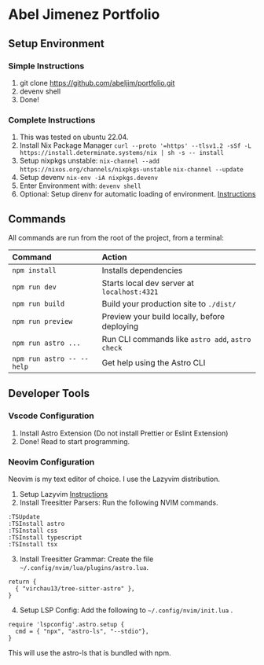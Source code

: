 # Abel Jimenez Portfolio

## Setup Environment

### Simple Instructions

1. git clone https://github.com/abeljim/portfolio.git
2. devenv shell
3. Done!

### Complete Instructions

1. This was tested on ubuntu 22.04.
2. Install Nix Package Manager `curl --proto '=https' --tlsv1.2 -sSf -L https://install.determinate.systems/nix | sh -s -- install`
3. Setup nixpkgs unstable:
   `nix-channel --add https://nixos.org/channels/nixpkgs-unstable`
   `nix-channel --update`
4. Setup devenv `nix-env -iA nixpkgs.devenv`
5. Enter Environment with: `devenv shell`
6. Optional: Setup direnv for automatic loading of environment. [Instructions](https://direnv.net/docs/installation.html)

## Commands

All commands are run from the root of the project, from a terminal:

| Command                   | Action                                           |
| :------------------------ | :----------------------------------------------- |
| `npm install`             | Installs dependencies                            |
| `npm run dev`             | Starts local dev server at `localhost:4321`      |
| `npm run build`           | Build your production site to `./dist/`          |
| `npm run preview`         | Preview your build locally, before deploying     |
| `npm run astro ...`       | Run CLI commands like `astro add`, `astro check` |
| `npm run astro -- --help` | Get help using the Astro CLI                     |

## Developer Tools

### Vscode Configuration

1. Install Astro Extension (Do not install Prettier or Eslint Extension)
2. Done! Read to start programming.

### Neovim Configuration

Neovim is my text editor of choice. I use the Lazyvim distribution.

1. Setup Lazyvim [Instructions](https://www.lazyvim.org/installation)
2. Install Treesitter Parsers: Run the following NVIM commands.

```
:TSUpdate
:TSInstall astro
:TSInstall css
:TSInstall typescript
:TSInstall tsx
```

3. Install Treesitter Grammar: Create the file `~/.config/nvim/lua/plugins/astro.lua`.

```
return {
  { "virchau13/tree-sitter-astro" },
}
```

4. Setup LSP Config: Add the following to `~/.config/nvim/init.lua` .

```
require 'lspconfig'.astro.setup {
  cmd = { "npx", "astro-ls", "--stdio"},
}
```

This will use the astro-ls that is bundled with npm.
